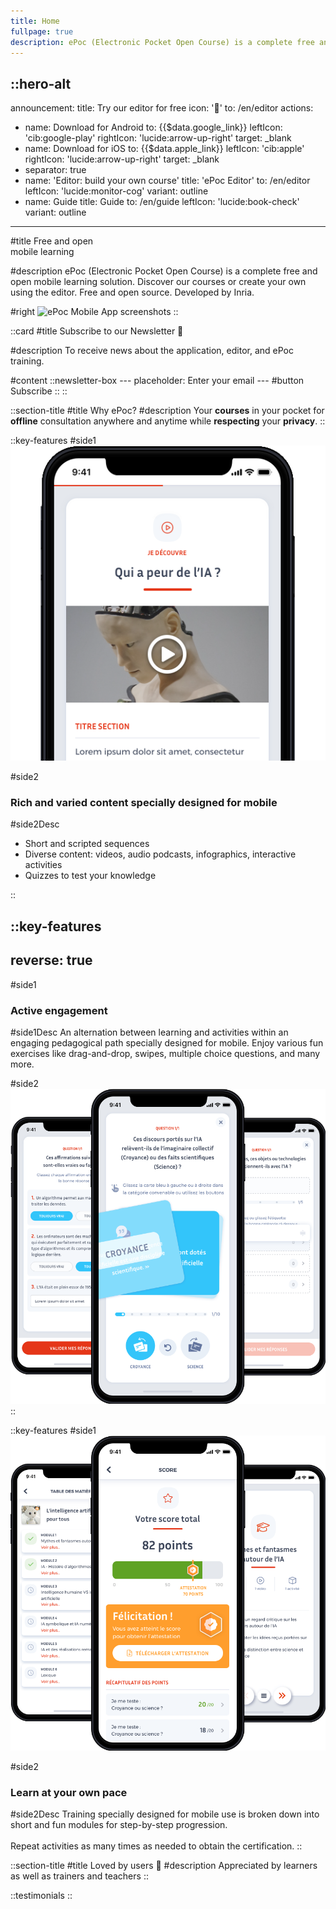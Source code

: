 ```yaml
---
title: Home
fullpage: true
description: ePoc (Electronic Pocket Open Course) is a complete free and open mobile learning solution. Free and open source. Developed by Inria.
---
```

::hero-alt
---
announcement:
  title: Try our editor for free
  icon: '🚀'
  to: /en/editor
actions:
  - name: Download for Android
    to: {{$data.google_link}}
    leftIcon: 'cib:google-play'
    rightIcon: 'lucide:arrow-up-right'
    target: _blank
  - name: Download for iOS
    to: {{$data.apple_link}}
    leftIcon: 'cib:apple'
    rightIcon: 'lucide:arrow-up-right'
    target: _blank
  - separator: true
  - name: 'Editor: build your own course'
    title: 'ePoc Editor'
    to: /en/editor
    leftIcon: 'lucide:monitor-cog'
    variant: outline
  - name: Guide
    title: Guide
    to: /en/guide
    leftIcon: 'lucide:book-check'
    variant: outline
---

#title
Free and open<br/>mobile learning

#description
ePoc (Electronic Pocket Open Course) is a complete free and open mobile learning solution. Discover our courses or create your own using the editor. Free and open source. Developed by Inria.

#right
![ePoc Mobile App screenshots](/images/epoc-promo-blanc.png)
::

::card
#title
Subscribe to our Newsletter 💌

#description
To receive news about the application, editor, and ePoc training.

#content
    ::newsletter-box
    ---
    placeholder: Enter your email
    ---
    #button
    Subscribe
    ::
::

::section-title 
#title
Why ePoc?
#description
Your **courses** in your pocket for **offline** consultation anywhere and anytime while **respecting** your **privacy**.
::

::key-features
#side1
![Example video content image](/images/video.png)

#side2
### Rich and varied content specially designed for mobile

#side2Desc
- Short and scripted sequences
- Diverse content: videos, audio podcasts, infographics, interactive activities
- Quizzes to test your knowledge

::

::key-features
---
reverse: true
---
#side1
### Active engagement

#side1Desc
An alternation between learning and activities within an engaging pedagogical path specially designed for mobile.
Enjoy various fun exercises like drag-and-drop, swipes, multiple choice questions, and many more.

#side2
![Example quiz content image](/images/quiz.png)
::

::key-features
#side1
![Example quiz content image](/images/progression.png)

#side2
### Learn at your own pace

#side2Desc
Training specially designed for mobile use is broken down into short and fun modules for step-by-step progression.
<br/><br/>
Repeat activities as many times as needed to obtain the certification.
::

::section-title
#title
Loved by users 🤩
#description
Appreciated by learners as well as trainers and teachers
::

::testimonials
::

